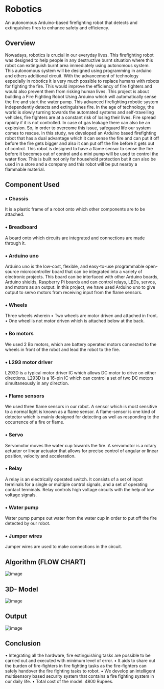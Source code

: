# Robotics
An autonomous Arduino-based firefighting robot that detects and extinguishes fires to enhance safety and efficiency.

## Overview
Nowadays, robotics is crucial in our everyday lives. This firefighting robot was designed to help people in any destructive burnt situation where this robot can extinguish burnt area immediately using autonomous system. This autonomous system will be designed using programming in arduino and others additional circuit. With the advancement of technology especially in robotics it is very much possible to replace humans with robots for fighting the fire. This would improve the efficiency of fire fighters and would also prevent them from risking human lives. This project is about building a Fire Fighting Robot Using Arduino which will automatically sense the fire and start the water pump. This advanced firefighting robotic system independently detects and extinguishes fire. In the age of technology, the world is slowly turning towards the automated systems and self-travelling vehicles, fire fighters are at a constant risk of losing their lives. Fire spread rapidly if it is not controlled. In case of gas leakage there can also be an explosion. So, in order to overcome this issue, safeguard life our system comes to rescue. In this study, we developed an Arduino based firefighting robot that has a dual advantage which it can sense the fire and can put it off
before the fire gets bigger and also it can put off the fire before it gets out of control. This robot is designed to have a flame sensor to sense the fire before it becomes out of control and a mini pump will be used to control the water flow. This is built not only for household protection but it can also be used in a store and a company and this robot will be put nearby a flammable material.

## Component Used

### • Chassis
It is a plastic frame of a robot onto which other components are to be attached. 

### • Breadboard
A board onto which circuits are integrated and connections are made through it. 

### • Arduino uno
Arduino uno is the low-cost, flexible, and easy-to-use programmable open-source microcontroller board that can be integrated into a variety of electronic projects. This board can be interfaced with other Arduino boards, Arduino shields, Raspberry Pi boards and can control relays, LEDs, servos, and motors as an output. In this project, we have used Arduino uno to give output to servo motors from receiving input from the flame sensors. 

### • Wheels
Three wheels wherein
• Two wheels are motor driven and attached in front. 
• One wheel is not motor driven which is attached below at the back. 

### • Bo motors
We used 2 Bo motors, which are battery operated motors connected to the wheels in front of the robot and lead the robot to the fire. 

### • L293 motor driver
L293D is a typical motor driver IC which allows DC motor to drive on either directions. L293D is a 16-pin IC which can control a set of two DC motors simultaneously in any direction. 

### • Flame sensors
We used three flame sensors in our robot. A sensor which is most sensitive to a normal light is known as a flame sensor. A flame-sensor is one kind of detector which is mainly designed for detecting as well as responding to the occurrence of a fire or flame. 

### • Servo
Servomotor moves the water cup towards the fire. A servomotor is a rotary actuator or linear actuator that allows for precise control of angular or linear position, velocity and acceleration. 

### • Relay
A relay is an electrically operated switch. It consists of a set of input terminals for a single or multiple control signals, and a set of operating contact terminals. Relay controls high voltage circuits with the help of low voltage signals. 

### • Water pump
Water pump pumps out water from the water cup in order to put off the fire detected by our robot. 

### • Jumper wires
Jumper wires are used to make connections in the circuit.

## Algorithm (FLOW CHART)
![image](https://github.com/user-attachments/assets/d26551d6-c2f6-4b02-be6e-d8d85d7cbbd7)

## 3D- Model
![image](https://github.com/user-attachments/assets/6af9dedc-d33f-4455-ba83-064770bdc00c)

## Output
![image](https://github.com/user-attachments/assets/1f891ffa-b02c-4bc6-8b77-fbc2d552545c)

## Conclusion
• Integrating all the hardware, fire extinguishing tasks are possible to be carried out and executed with minimum level of error. 
• It aids to share out the burden of fire-fighters in fire fighting tasks as the fire-fighters can safely handover the fire fighting tasks to robot. 
• We develop an intelligent multisensory based security system that contains a fire fighting system in our daily life. 
• Total cost of the model: 4800 Rupees.
